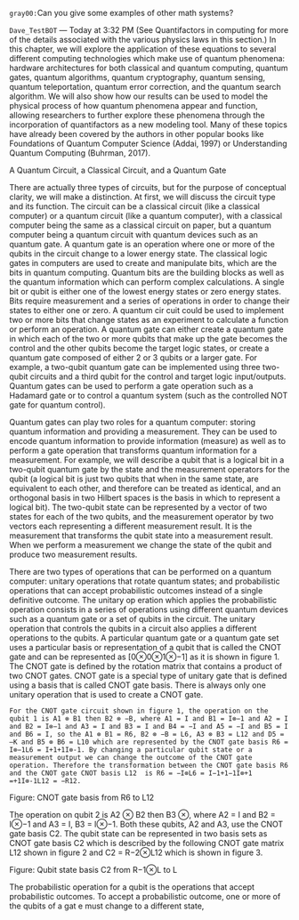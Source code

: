 `gray00:`Can you give some examples of other math systems?

`Dave_TestBOT`
 — 
Today at 3:32 PM
(See Quantifactors in computing for more of the details associated with the various physics laws in this section.) In this chapter, we will explore the application of these equations to several different computing technologies which make use of quantum phenomena: hardware architectures for both classical and quantum computing, quantum gates, quantum algorithms, quantum cryptography, quantum sensing, quantum teleportation, quantum error correction, and the quantum search algorithm. We will also show how our results can be used to model the physical process of how quantum phenomena appear and function, allowing researchers to further explore these phenomena through the incorporation of quantifactors as a new modeling tool. Many of these topics have already been covered by the authors in other popular books like Foundations of Quantum Computer Science (Addai, 1997) or Understanding Quantum Computing (Buhrman, 2017). 



A Quantum Circuit, a Classical Circuit, and a Quantum Gate

There are actually three types of circuits, but for the purpose of conceptual clarity, we will make a distinction. At first, we will discuss the circuit type and its function. The circuit can be a classical circuit (like a classical computer) or a quantum circuit (like a quantum computer), with a classical computer being the same as a classical circuit on paper, but a quantum computer being a quantum circuit with quantum devices such as an quantum gate. A quantum gate is an operation where one or more of the qubits in the circuit change to a lower energy state. The classical logic gates in computers are used to create and manipulate bits, which are the bits in quantum computing.  Quantum bits are the building blocks as well as the quantum information which can perform complex calculations. A single bit or qubit is either one of the lowest energy states or zero energy states. Bits require measurement and a series of operations in order to change their states to either one or zero. A quantum cir
cuit could be used to implement two or more bits that change states as an experiment to calculate a function or perform an operation. A quantum gate can either create a quantum gate in which each of the two or more qubits that make up the gate becomes the control and the other qubits become the target logic states, or create a quantum gate composed of either 2 or 3 qubits or a larger gate. For example, a two-qubit quantum gate can be implemented using three two-qubit circuits and a third qubit for the control and target logic input/outputs.  Quantum gates can be used to perform a gate operation such as a Hadamard gate or to control a quantum system (such as the controlled NOT gate for quantum control).

Quantum gates can play two roles for a quantum computer: storing quantum information and providing a measurement. They can be used to encode quantum information to provide information (measure) as well as to perform a gate operation that transforms quantum information for a measurement. For example, we will describe a qubit that is a logical bit in a two-qubit quantum gate by the state and the measurement operators for the qubit (a logical bit is just two qubits that when in the same state, are equivalent to each other, and therefore can be treated as identical, and an orthogonal basis in two Hilbert spaces is the basis in which to represent a logical bit). The two-qubit state can be represented by a vector of two states for each of the two qubits, and the measurement operator by two vectors each representing a different measurement result. It is the measurement that transforms the qubit state into a measurement result. When we perform a measurement we change the state of the qubit and produce two measurement results.

There are two types of operations that can be performed on a quantum computer: unitary operations that rotate quantum states; and probabilistic operations that can accept probabilistic outcomes instead of a single definitive outcome. The unitary op
eration which applies the probabilistic operation consists in a series of operations using different quantum devices such as a quantum gate or a set of qubits in the circuit. The unitary operation that controls the qubits in a circuit also applies a different operations to the qubits. A particular quantum gate or a quantum gate set uses a particular basis or representation of a qubit that is called the CNOT gate and can be represented as [0⊗0⊗1⊗−1] as it is shown in figure 1. The CNOT gate is defined by the rotation matrix that contains a product of two CNOT gates. CNOT gate is a special type of unitary gate that is defined using a basis that is called CNOT gate basis. There is always only one unitary operation that is used to create a CNOT gate.


```
For the CNOT gate circuit shown in figure 1, the operation on the qubit 1 is A1 ⊗ B1 then B2 ⊗ −B, where A1 = I and B1 = I⊗−1 and A2 = I and B2 = I⊗−1 and A3 = I and B3 = I and B4 = −I and A5 = −I and B5 = I and B6 = I, so the A1 ⊗ B1 = R6, B2 ⊗ −B = L6, A3 ⊗ B3 = L12 and D5 = –K and B5 ⊗ B6 = L10 which are represented by the CNOT gate basis R6 = I⊗−1L6 = I+1+1I⊗-1. By changing a particular qubit state or a measurement output we can change the outcome of the CNOT gate operation. Therefore the transformation between the CNOT gate basis R6  and the CNOT gate CNOT basis L12  is R6 = −I⊗L6 = I−1+1−1I⊗+1 =+1I⊗-1L12 = −R12.
```


Figure: CNOT gate basis from R6 to L12

The operation on qubit 2 is A2 ⊗ B2 then B3 ⊗, where A2 = I and B2 = I⊗−1 and A3 = I, B3 = I⊗−1. Both these qubits, A2 and A3, use the CNOT gate basis C2. The qubit state can be represented in two basis sets as CNOT gate basis C2  which is described by the following CNOT gate matrix L12  shown in figure 2 and C2 = R−2⊗L12  which is shown in figure 3.

Figure: Qubit state basis C2 from R−1⊗L to L

The probabilistic operation for a qubit is the operations that accept probabilistic outcomes. To accept a probabilistic outcome, one or more of the qubits of a gat
e must change to a different state,
